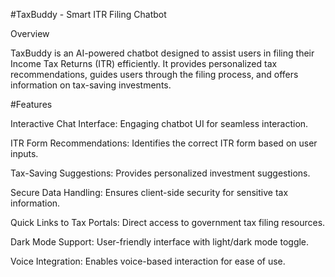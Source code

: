 #TaxBuddy - Smart ITR Filing Chatbot

Overview

TaxBuddy is an AI-powered chatbot designed to assist users in filing their Income Tax Returns (ITR) efficiently. It provides personalized tax recommendations,
guides users through the filing process, and offers information on tax-saving investments.

#Features

Interactive Chat Interface: Engaging chatbot UI for seamless interaction.

ITR Form Recommendations: Identifies the correct ITR form based on user inputs.

Tax-Saving Suggestions: Provides personalized investment suggestions.

Secure Data Handling: Ensures client-side security for sensitive tax information.

Quick Links to Tax Portals: Direct access to government tax filing resources.

Dark Mode Support: User-friendly interface with light/dark mode toggle.

Voice Integration: Enables voice-based interaction for ease of use.


